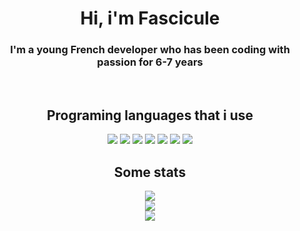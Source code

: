 <h1 align="center" id="heading">Hi, i'm Fascicule</h1>

<h3 align="center">
  I'm a young French developer who has been coding with passion for 6-7 years
</h3><br>

<h2 align="center" id="languages">Programing languages that i use</h2>
<p align="center">
  <a href="https://nodejs.org"><img src="https://img.shields.io/badge/Node.JS-151515.svg?style=for-the-badge&logo=node.js&logoColor=9f9f9f"></a>
  <a href="https://en.wikipedia.org/wiki/C_Sharp_(programming_language)"><img src="https://img.shields.io/badge/C Sharp-151515.svg?style=for-the-badge&logo=c sharp&logoColor=9f9f9f"></a>
  <a href="https://en.wikipedia.org/wiki/Visual_Basic_(.NET)"><img src="https://img.shields.io/badge/VB.NET-151515.svg?style=for-the-badge&logo=.net&logoColor=9f9f9f"></a>
  <a href="https://en.wikipedia.org/wiki/Shell_script"><img src="https://img.shields.io/badge/Shell-151515.svg?style=for-the-badge&logo=linux&logoColor=9f9f9f"></a>
  <a href="https://en.wikipedia.org/wiki/PowerShell"><img src="https://img.shields.io/badge/PowerShell-151515.svg?style=for-the-badge&logo=powershell&logoColor=9f9f9f"></a>
  <a href="https://en.wikipedia.org/wiki/Batch_file/"><img src="https://img.shields.io/badge/Batch-151515.svg?style=for-the-badge&logo=Windows Terminal&logoColor=9f9f9f"></a>
  <a href="https://www.python.org/"><img src="https://img.shields.io/badge/Python-151515.svg?style=for-the-badge&logo=Python&logoColor=9f9f9f"></a>
</a>

<h2 align="center" id="stats">Some stats</h2>
<p align="center">
  <a href="https://github.com/dazd-pkz"><img src="https://github-readme-stats.vercel.app/api?username=dazd-pkz&show_icons=true&title_color=fff&icon_color=9f9f9f&text_color=9f9f9f&bg_color=151515"></a><br>
  <a href="https://github.com/dazd-pkz"><img href="https://github.com/dazd-pkz" src="https://github-readme-stats.vercel.app/api/top-langs/?username=dazd-pkz&title_color=9f9f9f&text_color=9f9f9f&bg_color=151515&layout=compact"></a><br>
  <a href="https://github.com/dazd-pkz"><img href="https://github.com/dazd-pkz" src="https://komarev.com/ghpvc/?username=dazd-pkz&color=151515&style=for-the-badge"></a>
</p>

